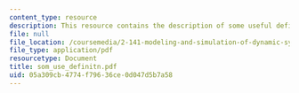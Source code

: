 ```yaml
---
content_type: resource
description: This resource contains the description of some useful definitions.
file: null
file_location: /coursemedia/2-141-modeling-and-simulation-of-dynamic-systems-fall-2006/05a309cb4774f79636ce0d047d5b7a58_som_use_definitn.pdf
file_type: application/pdf
resourcetype: Document
title: som_use_definitn.pdf
uid: 05a309cb-4774-f796-36ce-0d047d5b7a58
---
```

